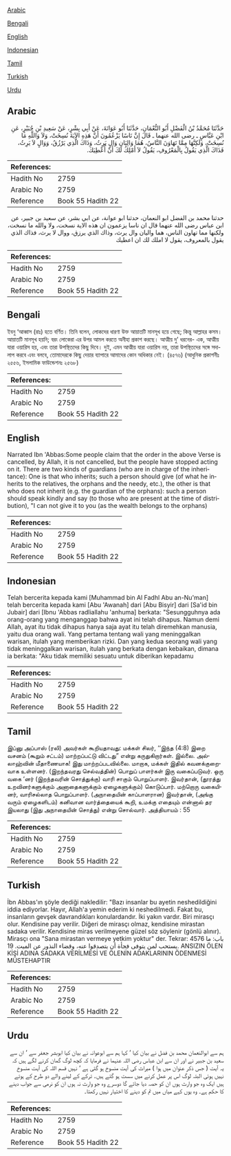 [Arabic](#arabic)

[Bengali](#bengali)

[English](#english)

[Indonesian](#indonesian)

[Tamil](#tamil)

[Turkish](#turkish)

[Urdu](#urdu)

## Arabic


<div dir="rtl" lang="ar" style={{fontSize:'larger',backgroundColor:'#f8f9fa',padding:20}}>
حَدَّثَنَا مُحَمَّدُ بْنُ الْفَضْلِ أَبُو النُّعْمَانِ، حَدَّثَنَا أَبُو عَوَانَةَ، عَنْ أَبِي بِشْرٍ، عَنْ سَعِيدِ بْنِ جُبَيْرٍ، عَنِ ابْنِ عَبَّاسٍ ـ رضى الله عنهما ـ قَالَ إِنَّ نَاسًا يَزْعُمُونَ أَنَّ هَذِهِ الآيَةَ نُسِخَتْ، وَلاَ وَاللَّهِ مَا نُسِخَتْ، وَلَكِنَّهَا مِمَّا تَهَاوَنَ النَّاسُ، هُمَا وَالِيَانِ وَالٍ يَرِثُ، وَذَاكَ الَّذِي يَرْزُقُ، وَوَالٍ لاَ يَرِثُ، فَذَاكَ الَّذِي يَقُولُ بِالْمَعْرُوفِ، يَقُولُ لاَ أَمْلِكُ لَكَ أَنْ أُعْطِيَكَ‏.‏
</div>
<div style={{backgroundColor:'#f8f9fa',padding:20, marginBottom: 10}}><table> <thead> <tr> <th>References:</th> <th></th> </tr> </thead> <tbody><tr><td>Hadith No</td><td>2759</td></tr><tr><td>Arabic No</td><td>2759</td></tr><tr><td>Reference</td><td>Book 55 Hadith 22</td></tr></tbody></table></div>


<div dir="rtl" lang="ar" style={{fontSize:'larger',backgroundColor:'#f8f9fa',padding:20}}>
حدثنا محمد بن الفضل ابو النعمان، حدثنا ابو عوانة، عن ابي بشر، عن سعيد بن جبير، عن ابن عباس رضى الله عنهما قال ان ناسا يزعمون ان هذه الاية نسخت، ولا والله ما نسخت، ولكنها مما تهاون الناس، هما واليان وال يرث، وذاك الذي يرزق، ووال لا يرث، فذاك الذي يقول بالمعروف، يقول لا املك لك ان اعطيك
</div>
<div style={{backgroundColor:'#f8f9fa',padding:20, marginBottom: 10}}><table> <thead> <tr> <th>References:</th> <th></th> </tr> </thead> <tbody><tr><td>Hadith No</td><td>2759</td></tr><tr><td>Arabic No</td><td>2759</td></tr><tr><td>Reference</td><td>Book 55 Hadith 22</td></tr></tbody></table></div>

## Bengali


<div dir="ltr" lang="bn" style={{fontSize:'larger',backgroundColor:'#f8f9fa',padding:20}}>
ইবনু ‘আব্বাস (রাঃ) হতে বর্ণিত। তিনি বলেন, লোকদের ধারণা উক্ত আয়াতটি মানসূখ হয়ে গেছে; কিন্তু আল্লাহর কসম। আয়াতটি মানসূখ হয়নি; বরং লোকেরা এর উপর আমল করতে অনীহা প্রকাশ করছে। আত্মীয় দু’ ধরনের- এক, আত্মীয় যারা ওয়ারিস হয়, এবং তারা উপস্থিতদের কিছু দিবে। দুই, এমন আত্মীয় যারা ওয়ারিস নয়, তারা উপস্থিতদের সঙ্গে সদালাপ করবে এবং বলবে, তোমাদেরকে কিছু দেয়ার ব্যাপারে আমাদের কোন অধিকার নেই। (৪৫৭৬) (আধুনিক প্রকাশনীঃ ২৫৫৬, ইসলামিক ফাউন্ডেশনঃ ২৫৬৮)
</div>
<div style={{backgroundColor:'#f8f9fa',padding:20, marginBottom: 10}}><table> <thead> <tr> <th>References:</th> <th></th> </tr> </thead> <tbody><tr><td>Hadith No</td><td>2759</td></tr><tr><td>Arabic No</td><td>2759</td></tr><tr><td>Reference</td><td>Book 55 Hadith 22</td></tr></tbody></table></div>

## English


<div dir="ltr" lang="en" style={{fontSize:'larger',backgroundColor:'#f8f9fa',padding:20}}>
Narrated Ibn 'Abbas:Some people claim that the order in the above Verse is cancelled, by Allah, it is not cancelled, but the people have stopped acting on it. There are two kinds of guardians (who are in charge of the inheritance): One is that who inherits; such a person should give (of what he inherits to the relatives, the orphans and the needy, etc.), the other is that who does not inherit (e.g. the guardian of the orphans): such a person should speak kindly and say (to those who are present at the time of distribution), "I can not give it to you (as the wealth belongs to the orphans)
</div>
<div style={{backgroundColor:'#f8f9fa',padding:20, marginBottom: 10}}><table> <thead> <tr> <th>References:</th> <th></th> </tr> </thead> <tbody><tr><td>Hadith No</td><td>2759</td></tr><tr><td>Arabic No</td><td>2759</td></tr><tr><td>Reference</td><td>Book 55 Hadith 22</td></tr></tbody></table></div>

## Indonesian


<div dir="ltr" lang="id" style={{fontSize:'larger',backgroundColor:'#f8f9fa',padding:20}}>
Telah bercerita kepada kami [Muhammad bin Al Fadhl Abu an-Nu'man] telah bercerita kepada kami [Abu 'Awanah] dari [Abu Bisyir] dari [Sa'id bin Jubair] dari [Ibnu 'Abbas radliallahu 'anhuma] berkata: "Sesungguhnya ada orang-orang yang menganggap bahwa ayat ini telah dihapus. Namun demi Allah, ayat itu tidak dihapus hanya saja ayat itu telah diremehkan manusia, yaitu dua orang wali. Yang pertama tentang wali yang meninggalkan warisan, itulah yang memberikan rizki. Dan yang kedua seorang wali yang tidak meninggalkan warisan, itulah yang berkata dengan kebaikan, dimana ia berkata: "Aku tidak memiliki sesuatu untuk diberikan kepadamu
</div>
<div style={{backgroundColor:'#f8f9fa',padding:20, marginBottom: 10}}><table> <thead> <tr> <th>References:</th> <th></th> </tr> </thead> <tbody><tr><td>Hadith No</td><td>2759</td></tr><tr><td>Arabic No</td><td>2759</td></tr><tr><td>Reference</td><td>Book 55 Hadith 22</td></tr></tbody></table></div>

## Tamil


<div dir="ltr" lang="ta" style={{fontSize:'larger',backgroundColor:'#f8f9fa',padding:20}}>
இப்னு அப்பாஸ் (ரலி) அவர்கள் கூறியதாவது: மக்கள் சிலர், ‘‘இந்த (4:8) இறை வசனம் (கூறும் சட்டம்) மாற்றப்பட்டு விட்டது” என்று கருதுகிறார்கள். இல்லை. அல்லாஹ்வின் மீதாணையாக! இது மாற்றப்படவில்லை. மாறாக, மக்கள் இதில் கவனக்குறைவாக உள்ளனர். (இறந்தவரது செல்வத்தின்) பொறுப் பாளர்கள் இரு வகைப்படுவர். ஒரு வகை ‘னர் (இறந்தவரின் சொத்துக்கு) வாரி சாகும் பொறுப்பாளர். இவர்தான், (தூரத்து உறவினர்களுக்கும் அனாதைகளுக்கும் ஏழைகளுக்கும்) கொடுப்பார். மற்றொரு வகையினர், வாரிசல்லாத பொறுப்பாளர். (அநாதையின் காப்பாளரான) இவர்தான், (அங்கு வரும் ஏழைகளிடம்) கனிவான வார்த்தையைக் கூறி, உமக்கு எதையும் என்னால் தர இயலாது (இது அநாதையின் சொத்து) என்று சொல்வார். அத்தியாயம் : 55
</div>
<div style={{backgroundColor:'#f8f9fa',padding:20, marginBottom: 10}}><table> <thead> <tr> <th>References:</th> <th></th> </tr> </thead> <tbody><tr><td>Hadith No</td><td>2759</td></tr><tr><td>Arabic No</td><td>2759</td></tr><tr><td>Reference</td><td>Book 55 Hadith 22</td></tr></tbody></table></div>

## Turkish


<div dir="ltr" lang="tr" style={{fontSize:'larger',backgroundColor:'#f8f9fa',padding:20}}>
İbn Abbas'ın şöyle dediği nakledilir: "Bazı insanlar bu ayetin neshedildiğini iddia ediyorlar. Hayır, Allah'a yemin ederim ki neshedilmedi. Fakat bu, insanların gevşek davrandıkları konulardandır. İki yakın vardır. Biri mirasçı olur. Kendisine pay verilir. Diğeri de mirasçı olmaz, kendisine mirastan sadaka verilir. Kendisine miras verilmeyene güzel söz söylenir (gönlü alınır). Mirasçı ona "Sana mirastan vermeye yetkim yoktur" der. Tekrar: 4576 باب: ما يستحب لمن يتوفى فجأة أن يتصدقوا عنه، وقضاء النذور عن الميت. 19. ANSIZIN ÖLEN KİŞİ ADINA SADAKA VERİLMESİ VE ÖLENİN ADAKLARININ ÖDENMESİ MÜSTEHAPTIR
</div>
<div style={{backgroundColor:'#f8f9fa',padding:20, marginBottom: 10}}><table> <thead> <tr> <th>References:</th> <th></th> </tr> </thead> <tbody><tr><td>Hadith No</td><td>2759</td></tr><tr><td>Arabic No</td><td>2759</td></tr><tr><td>Reference</td><td>Book 55 Hadith 22</td></tr></tbody></table></div>

## Urdu


<div dir="rtl" lang="ur" style={{fontSize:'larger',backgroundColor:'#f8f9fa',padding:20}}>
ہم سے ابوالنعمان محمد بن فضل نے بیان کیا ‘ کہا ہم سے ابوعوانہ نے بیان کیا ابوبشر جعفر سے ‘ ان سے سعید بن جبیر نے اور ان سے ابن عباس رضی اللہ عنہما نے فرمایا کہ کچھ لوگ گمان کرنے لگے ہیں کہ یہ آیت ( جس ذکر عنوان میں ہوا ) میراث کی آیت منسوخ ہو گئی ہے ‘ نہیں قسم اللہ کی آیت منسوخ نہیں ہوئی البتہ لوگ اس پر عمل کرنے میں سست ہو گئے ہیں۔ ترکے کے لینے والے دو طرح کے ہوتے ہیں ایک وہ جو وارث ہوں ان کو حصہ دیا جائے گا دوسرے وہ جو وارث نہ ہوں ان کو نرمی سے جواب دینے کا حکم ہے۔ وہ یوں کہے میاں میں تم کو دینے کا اختیار نہیں رکھتا۔
</div>
<div style={{backgroundColor:'#f8f9fa',padding:20, marginBottom: 10}}><table> <thead> <tr> <th>References:</th> <th></th> </tr> </thead> <tbody><tr><td>Hadith No</td><td>2759</td></tr><tr><td>Arabic No</td><td>2759</td></tr><tr><td>Reference</td><td>Book 55 Hadith 22</td></tr></tbody></table></div>